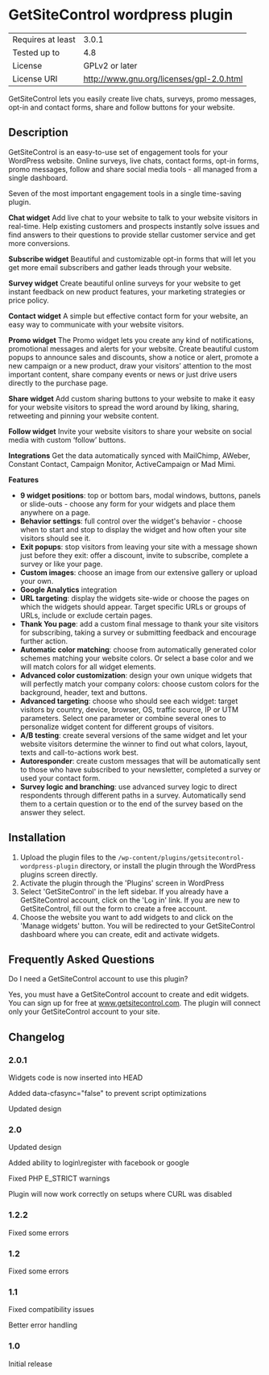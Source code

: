 # GetSiteControl wordpress plugin

| | |
| ------------- | ------------- |
| Requires at least | 3.0.1 |
| Tested up to| 4.8 |
| License | GPLv2 or later |
| License URI | http://www.gnu.org/licenses/gpl-2.0.html |

GetSiteControl lets you easily create live chats, surveys, promo messages, opt-in and contact forms, share and follow buttons for your website.

## Description

GetSiteControl is an easy-to-use set of engagement tools for your WordPress website. Online surveys, live chats, contact forms, opt-in forms, promo messages, follow and share social media tools - all managed from a single dashboard. 

Seven of the most important engagement tools in a single time-saving plugin.

**Chat widget**
Add live chat to your website to talk to your website visitors in real-time. Help existing customers and prospects instantly solve issues and find answers to their questions to provide stellar customer service and get more conversions.

**Subscribe widget**
Beautiful and customizable opt-in forms that will let you get more email subscribers and gather leads through your website.

**Survey widget**
Create beautiful online surveys for your website to get instant feedback on new product features, your marketing strategies or price policy.

**Contact widget**
A simple but effective contact form for your website, an easy way to communicate with your website visitors.

**Promo widget**
The Promo widget lets you create any kind of notifications, promotional messages and alerts for your website. Create beautiful custom popups to announce sales and discounts, show a notice or alert, promote a new campaign or a new product, draw your visitors’ attention to the most important content, share company events or news or just drive users directly to the purchase page.

**Share widget**
Add custom sharing buttons to your website to make it easy for your website visitors to spread the word around by liking, sharing, retweeting and pinning your website content.

**Follow widget**
Invite your website visitors to share your website on social media with custom ‘follow’ buttons.

**Integrations**
Get the data automatically synced with MailChimp, AWeber, Constant Contact, Campaign Monitor, ActiveCampaign or Mad Mimi.

**Features**

- **9 widget positions**: top or bottom bars, modal windows, buttons, panels or slide-outs - choose any form for your widgets and place them anywhere on a page.
- **Behavior settings**: full control over the widget's behavior - choose when to start and stop to display the widget and how often your site visitors should see it.
- **Exit popups**: stop visitors from leaving your site with a message shown just before they exit: offer a discount, invite to subscribe, complete a survey or like your page.
- **Custom images**: choose an image from our extensive gallery or upload your own.
- **Google Analytics** integration
- **URL targeting**: display the widgets site-wide or choose the pages on which the widgets should appear. Target specific URLs or groups of URLs, include or exclude certain pages.
- **Thank You page**: add a custom final message to thank your site visitors for subscribing, taking a survey or submitting feedback and encourage further action.
- **Automatic color matching**: choose from automatically generated color schemes matching your website colors. Or select a base color and we will match colors for all widget elements.
- **Advanced color customization**: design your own unique widgets that will perfectly match your company colors: choose custom colors for the background, header, text and buttons.
- **Advanced targeting**: choose who should see each widget: target visitors by country, device, browser, OS, traffic source, IP or UTM parameters. Select one parameter or combine several ones to personalize widget content for different groups of visitors.
- **A/B testing**: create several versions of the same widget and let your website visitors determine the winner to find out what colors, layout, texts and call-to-actions work best.
- **Autoresponder**: create custom messages that will be automatically sent to those who have subscribed to your newsletter, completed a survey or used your contact form.
- **Survey logic and branching**: use advanced survey logic to direct respondents through different paths in a survey. Automatically send them to a certain question or to the end of the survey based on the answer they select.


## Installation

1. Upload the plugin files to the `/wp-content/plugins/getsitecontrol-wordpress-plugin` directory, or install the plugin through the WordPress plugins screen directly.
2. Activate the plugin through the 'Plugins' screen in WordPress
3. Select 'GetSiteControl' in the left sidebar. If you already have a GetSiteControl account, click on the 'Log in' link. If you are new to GetSiteControl, fill out the form to create a free account.
4. Choose the website you want to add widgets to and click on the 'Manage widgets' button. You will be redirected to your GetSiteControl dashboard where you can create, edit and activate widgets.

## Frequently Asked Questions

Do I need a GetSiteControl account to use this plugin?

Yes, you must have a GetSiteControl account to create and edit widgets. You can sign up for free at www.getsitecontrol.com. The plugin will connect only your GetSiteControl account to your site.


## Changelog

### 2.0.1
Widgets code is now inserted into HEAD

Added data-cfasync="false" to prevent script optimizations

Updated design


### 2.0

Updated design

Added ability to login\register with facebook or google

Fixed PHP E_STRICT warnings

Plugin will now work correctly on setups where CURL was disabled

### 1.2.2

Fixed some errors

### 1.2

Fixed some errors

### 1.1

Fixed compatibility issues

Better error handling

### 1.0 

Initial release

